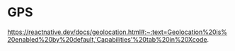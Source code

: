 # GPS
https://reactnative.dev/docs/geolocation.html#:~:text=Geolocation%20is%20enabled%20by%20default,'Capabilities'%20tab%20in%20Xcode.

